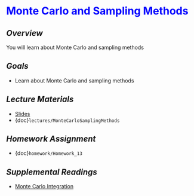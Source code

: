 # <span style="color: blue;"><b>Monte Carlo and Sampling Methods</b></span>

## *Overview*
You will learn about Monte Carlo and sampling methods

## *Goals*
* Learn about Monte Carlo and sampling methods

## *Lecture Materials*
* [Slides](https://docs.google.com/presentation/d/1dzBzUDiL8J8xmn-9igHU7n4dmCu_rigLaptJKCHzH88/edit?usp=sharing)
* {doc}`lectures/MonteCarloSamplingMethods`

## *Homework Assignment*
* {doc}`homework/Homework_13`

## *Supplemental Readings*
* [Monte Carlo Integration](https://cs.dartmouth.edu/~wjarosz/publications/dissertation/appendixA.pdf)